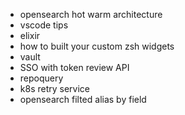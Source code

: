 - opensearch hot warm architecture
- vscode tips
- elixir
- how to built your custom zsh widgets
- vault
- SSO with token review API
- repoquery
- k8s retry service
- opensearch filted alias by field
